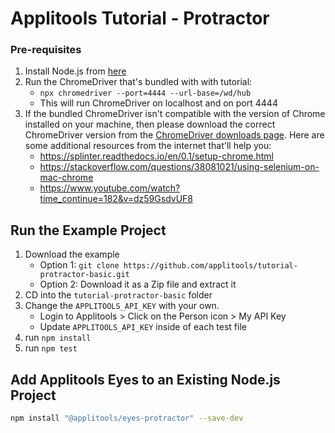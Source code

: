 # Applitools Tutorial - Protractor

### Pre-requisites

1. Install Node.js from [here](https://nodejs.org/en/)
2. Run the ChromeDriver that's bundled with with tutorial:
    * `npx chromedriver --port=4444 --url-base=/wd/hub`
    * This will run ChromeDriver on localhost and on port 4444
3. If the bundled ChromeDriver isn't compatible with the version of Chrome installed on your machine, then please download the correct ChromeDriver version from the [ChromeDriver downloads page](https://ChromeDriver.chromium.org/downloads). Here are some additional resources from the internet that'll help you:
   * https://splinter.readthedocs.io/en/0.1/setup-chrome.html
   * https://stackoverflow.com/questions/38081021/using-selenium-on-mac-chrome
   * https://www.youtube.com/watch?time_continue=182&v=dz59GsdvUF8

## Run the Example Project

1. Download the example
    * Option 1: `git clone https://github.com/applitools/tutorial-protractor-basic.git`
    * Option 2: Download it as a Zip file and extract it
2. CD into the `tutorial-protractor-basic` folder
3. Change the `APPLITOOLS_API_KEY` with your own.
    * Login to Applitools > Click on the Person icon > My API Key
    * Update `APPLITOOLS_API_KEY` inside of each test file
4. run `npm install`
5. run `npm test`

## Add Applitools Eyes to an Existing Node.js Project

```sh
npm install "@applitools/eyes-protractor" --save-dev
```
